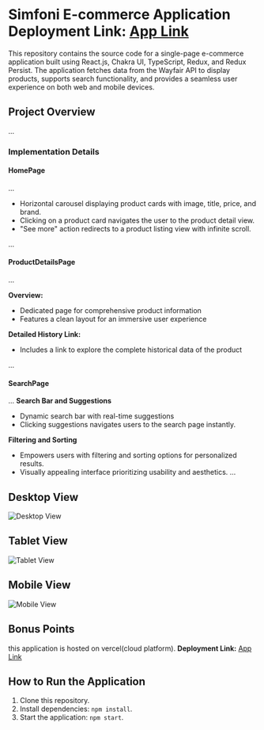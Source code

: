 # Simfoni E-commerce Application **Deployment Link:** <a href="https://simfoni-task.vercel.app" >App Link</a>

This repository contains the source code for a single-page e-commerce application built using React.js, Chakra UI, TypeScript, Redux, and Redux Persist. The application fetches data from the Wayfair API to display products, supports search functionality, and provides a seamless user experience on both web and mobile devices.

## Project Overview

...

### Implementation Details

#### HomePage

...

  - Horizontal carousel displaying product cards with image, title, price, and brand.
  - Clicking on a product card navigates the user to the product detail view.
  - "See more" action redirects to a product listing view with infinite scroll.

...

#### ProductDetailsPage

...

**Overview:**

  - Dedicated page for comprehensive product information
  - Features a clean layout for an immersive user experience

**Detailed History Link:**

  - Includes a link to explore the complete historical data of the product
 
...

#### SearchPage

...
**Search Bar and Suggestions**

  - Dynamic search bar with real-time suggestions
  - Clicking suggestions navigates users to the search page instantly.

**Filtering and Sorting**
  
  - Empowers users with filtering and sorting options for personalized results.
  - Visually appealing interface prioritizing usability and aesthetics.
...


## Desktop View

![Desktop View](link-to-desktop-screenshot)

 

## Tablet View

![Tablet View](link-to-tablet-screenshot)

 

## Mobile View

![Mobile View](link-to-mobile-screenshot)

 
 

## Bonus Points

this application is hosted on vercel(cloud platform).
**Deployment Link:** <a href="https://simfoni-task.vercel.app" >App Link</a>

## How to Run the Application

1. Clone this repository.
2. Install dependencies: `npm install`.
3. Start the application: `npm start`.

